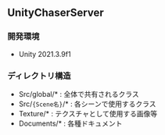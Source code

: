 ## UnityChaserServer

### 開発環境
- Unity 2021.3.9f1

### ディレクトリ構造
- Src/global/* : 全体で共有されるクラス
- Src/`{Scene名}`/* : 各シーンで使用するクラス 
- Texture/* : テクスチャとして使用する画像等
- Documents/* : 各種ドキュメント
